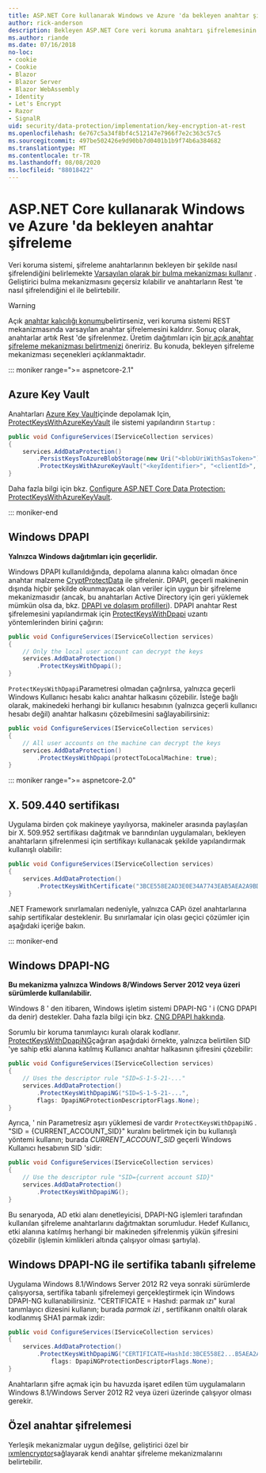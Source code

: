 ```yaml
---
title: ASP.NET Core kullanarak Windows ve Azure 'da bekleyen anahtar şifreleme
author: rick-anderson
description: Bekleyen ASP.NET Core veri koruma anahtarı şifrelemesinin uygulama ayrıntılarını öğrenin.
ms.author: riande
ms.date: 07/16/2018
no-loc:
- cookie
- Cookie
- Blazor
- Blazor Server
- Blazor WebAssembly
- Identity
- Let's Encrypt
- Razor
- SignalR
uid: security/data-protection/implementation/key-encryption-at-rest
ms.openlocfilehash: 6e767c5a34f8bf4c512147e7966f7e2c363c57c5
ms.sourcegitcommit: 497be502426e9d90bb7d0401b1b9f74b6a384682
ms.translationtype: MT
ms.contentlocale: tr-TR
ms.lasthandoff: 08/08/2020
ms.locfileid: "88018422"
---
```

# <a name="key-encryption-at-rest-in-windows-and-azure-using-aspnet-core"></a>ASP.NET Core kullanarak Windows ve Azure 'da bekleyen anahtar şifreleme

Veri koruma sistemi, şifreleme anahtarlarının bekleyen bir şekilde nasıl şifrelendiğini belirlemekte [Varsayılan olarak bir bulma mekanizması kullanır](xref:security/data-protection/configuration/default-settings) . Geliştirici bulma mekanizmasını geçersiz kılabilir ve anahtarların Rest 'te nasıl şifrelendiğini el ile belirtebilir.

> [!WARNING]
> Açık [anahtar kalıcılığı konumu](xref:security/data-protection/implementation/key-storage-providers)belirtirseniz, veri koruma sistemi REST mekanizmasında varsayılan anahtar şifrelemesini kaldırır. Sonuç olarak, anahtarlar artık Rest 'de şifrelenmez. Üretim dağıtımları için [bir açık anahtar şifreleme mekanizması belirtmenizi](xref:security/data-protection/implementation/key-encryption-at-rest) öneririz. Bu konuda, bekleyen şifreleme mekanizması seçenekleri açıklanmaktadır.

::: moniker range=">= aspnetcore-2.1"

## <a name="azure-key-vault"></a>Azure Key Vault

Anahtarları [Azure Key Vault](https://azure.microsoft.com/services/key-vault/)içinde depolamak Için, [ProtectKeysWithAzureKeyVault](/dotnet/api/microsoft.aspnetcore.dataprotection.azuredataprotectionbuilderextensions.protectkeyswithazurekeyvault) ile sistemi yapılandırın `Startup` :

```csharp
public void ConfigureServices(IServiceCollection services)
{
    services.AddDataProtection()
        .PersistKeysToAzureBlobStorage(new Uri("<blobUriWithSasToken>"))
        .ProtectKeysWithAzureKeyVault("<keyIdentifier>", "<clientId>", "<clientSecret>");
}
```

Daha fazla bilgi için bkz. [Configure ASP.NET Core Data Protection: ProtectKeysWithAzureKeyVault](xref:security/data-protection/configuration/overview#protectkeyswithazurekeyvault).

::: moniker-end

## <a name="windows-dpapi"></a>Windows DPAPI

**Yalnızca Windows dağıtımları için geçerlidir.**

Windows DPAPI kullanıldığında, depolama alanına kalıcı olmadan önce anahtar malzeme [CryptProtectData](/windows/desktop/api/dpapi/nf-dpapi-cryptprotectdata) ile şifrelenir. DPAPI, geçerli makinenin dışında hiçbir şekilde okunmayacak olan veriler için uygun bir şifreleme mekanizmasıdır (ancak, bu anahtarları Active Directory için geri yüklemek mümkün olsa da, bkz. [DPAPI ve dolaşım profilleri](https://support.microsoft.com/kb/309408/#6)). DPAPI anahtar Rest şifrelemesini yapılandırmak için [ProtectKeysWithDpapi](/dotnet/api/microsoft.aspnetcore.dataprotection.dataprotectionbuilderextensions.protectkeyswithdpapi) uzantı yöntemlerinden birini çağırın:

```csharp
public void ConfigureServices(IServiceCollection services)
{
    // Only the local user account can decrypt the keys
    services.AddDataProtection()
        .ProtectKeysWithDpapi();
}
```

`ProtectKeysWithDpapi`Parametresi olmadan çağrılırsa, yalnızca geçerli Windows Kullanıcı hesabı kalıcı anahtar halkasını çözebilir. İsteğe bağlı olarak, makinedeki herhangi bir kullanıcı hesabının (yalnızca geçerli kullanıcı hesabı değil) anahtar halkasını çözebilmesini sağlayabilirsiniz:

```csharp
public void ConfigureServices(IServiceCollection services)
{
    // All user accounts on the machine can decrypt the keys
    services.AddDataProtection()
        .ProtectKeysWithDpapi(protectToLocalMachine: true);
}
```

::: moniker range=">= aspnetcore-2.0"

## <a name="x509-certificate"></a>X. 509.440 sertifikası

Uygulama birden çok makineye yayılıyorsa, makineler arasında paylaşılan bir X. 509.952 sertifikası dağıtmak ve barındırılan uygulamaları, bekleyen anahtarların şifrelenmesi için sertifikayı kullanacak şekilde yapılandırmak kullanışlı olabilir:

```csharp
public void ConfigureServices(IServiceCollection services)
{
    services.AddDataProtection()
        .ProtectKeysWithCertificate("3BCE558E2AD3E0E34A7743EAB5AEA2A9BD2575A0");
}
```

.NET Framework sınırlamaları nedeniyle, yalnızca CAPı özel anahtarlarına sahip sertifikalar desteklenir. Bu sınırlamalar için olası geçici çözümler için aşağıdaki içeriğe bakın.

::: moniker-end

## <a name="windows-dpapi-ng"></a>Windows DPAPI-NG

**Bu mekanizma yalnızca Windows 8/Windows Server 2012 veya üzeri sürümlerde kullanılabilir.**

Windows 8 ' den itibaren, Windows işletim sistemi DPAPI-NG ' i (CNG DPAPI da denir) destekler. Daha fazla bilgi için bkz. [CNG DPAPI hakkında](/windows/desktop/SecCNG/cng-dpapi).

Sorumlu bir koruma tanımlayıcı kuralı olarak kodlanır. [ProtectKeysWithDpapiNG](/dotnet/api/microsoft.aspnetcore.dataprotection.dataprotectionbuilderextensions.protectkeyswithdpaping)çağıran aşağıdaki örnekte, yalnızca belirtilen SID 'ye sahip etki alanına katılmış Kullanıcı anahtar halkasının şifresini çözebilir:

```csharp
public void ConfigureServices(IServiceCollection services)
{
    // Uses the descriptor rule "SID=S-1-5-21-..."
    services.AddDataProtection()
        .ProtectKeysWithDpapiNG("SID=S-1-5-21-...",
        flags: DpapiNGProtectionDescriptorFlags.None);
}
```

Ayrıca, ' nin Parametresiz aşırı yüklemesi de vardır `ProtectKeysWithDpapiNG` . "SID = {CURRENT_ACCOUNT_SID}" kuralını belirtmek için bu kullanışlı yöntemi kullanın; burada *CURRENT_ACCOUNT_SID* geçerli Windows Kullanıcı hesabının SID 'sidir:

```csharp
public void ConfigureServices(IServiceCollection services)
{
    // Use the descriptor rule "SID={current account SID}"
    services.AddDataProtection()
        .ProtectKeysWithDpapiNG();
}
```

Bu senaryoda, AD etki alanı denetleyicisi, DPAPI-NG işlemleri tarafından kullanılan şifreleme anahtarlarını dağıtmaktan sorumludur. Hedef Kullanıcı, etki alanına katılmış herhangi bir makineden şifrelenmiş yükün şifresini çözebilir (işlemin kimlikleri altında çalışıyor olması şartıyla).

## <a name="certificate-based-encryption-with-windows-dpapi-ng"></a>Windows DPAPI-NG ile sertifika tabanlı şifreleme

Uygulama Windows 8.1/Windows Server 2012 R2 veya sonraki sürümlerde çalışıyorsa, sertifika tabanlı şifrelemeyi gerçekleştirmek için Windows DPAPI-NG kullanabilirsiniz. "CERTIFICATE = Hashıd: parmak ızı" kural tanımlayıcı dizesini kullanın; burada *parmak izi* , sertifikanın onaltılı olarak kodlanmış SHA1 parmak izdir:

```csharp
public void ConfigureServices(IServiceCollection services)
{
    services.AddDataProtection()
        .ProtectKeysWithDpapiNG("CERTIFICATE=HashId:3BCE558E2...B5AEA2A9BD2575A0",
            flags: DpapiNGProtectionDescriptorFlags.None);
}
```

Anahtarların şifre açmak için bu havuzda işaret edilen tüm uygulamaların Windows 8.1/Windows Server 2012 R2 veya üzeri üzerinde çalışıyor olması gerekir.

## <a name="custom-key-encryption"></a>Özel anahtar şifrelemesi

Yerleşik mekanizmalar uygun değilse, geliştirici özel bir [ıxmlencryptor](/dotnet/api/microsoft.aspnetcore.dataprotection.xmlencryption.ixmlencryptor)sağlayarak kendi anahtar şifreleme mekanizmalarını belirtebilir.
